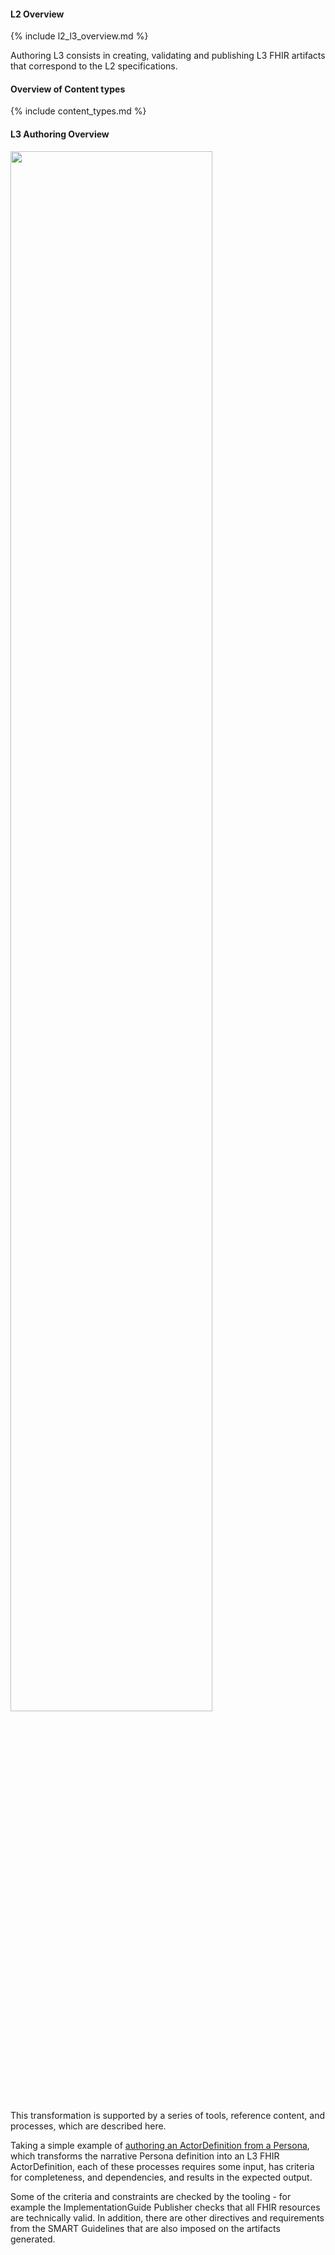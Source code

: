 #### L2 Overview

{% include l2_l3_overview.md %}

Authoring L3 consists in creating, validating and publishing L3 FHIR artifacts that correspond to the L2 specifications.


#### Overview of Content types

{% include content_types.md %}


#### L3 Authoring Overview
<img src="./l3_authoring.png" style="width:80%; align:center"/>
<br clear="all"/>


This transformation is supported by a series of tools, reference content, and processes, which are described here.

Taking a simple example of [authoring an ActorDefinition from a Persona](l3_personas.html), which transforms the narrative Persona definition into an L3 FHIR ActorDefinition, each of these processes requires some input, has criteria for completeness, and dependencies, and results in the expected output.

Some of the criteria and constraints are checked by the tooling - for example the ImplementationGuide Publisher checks that all FHIR resources are technically valid. In addition, there are other directives and requirements from the SMART Guidelines that are also imposed on the artifacts generated.

